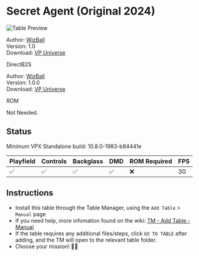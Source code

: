# Secret Agent (Original 2024)

![Table Preview](../../images/vpx-secretagent.png)

Author: [WizBall](https://vpuniverse.com/profile/16604-wizball/)  
Version: 1.0  
Download: [VP Universe](https://vpuniverse.com/files/file/21646-secret-agent-original-2024-v10/)

DirectB2S
 
Author: [WizBall](https://vpuniverse.com/profile/16604-wizball/)  
Version: 1.0.0  
Download: [VP Universe](https://vpuniverse.com/files/file/21645-secret-agent-original-2024-2-3-screen-backglass/)

ROM

Not Needed.

## Status 

Minimum VPX Standalone build: 10.8.0-1983-b84441e

| Playfield | Controls | Backglass | DMD | ROM Required | FPS | 
|-----------|----------|-----------|-----|--------------|-----|
| :white_check_mark: | :white_check_mark: | :white_check_mark: | :white_check_mark: | :x: | 30 |

## Instructions

- Install this table through the Table Manager, using the `Add Table` > `Manual` page
- If you need help, more infomation found on the wiki: [TM - Add Table - Manual](https://github.com/LegendsUnchained/vpx-standalone-alp4k/wiki/%5B04%5D-%F0%9F%A7%A1-TM-%E2%80%90-Other-Features#add-table---manual)
- If the table requires any additional files/steps, click `GO TO TABLE` after adding, and the TM will open to the relevant table folder.
- Choose your mission! 🕵️‍♂️

